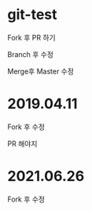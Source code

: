 # git-test

Fork 후 PR 하기

Branch 후 수정

Merge후 Master 수정


# 2019.04.11

Fork 후 수정

PR 해야지

# 2021.06.26

Fork 후 수정
